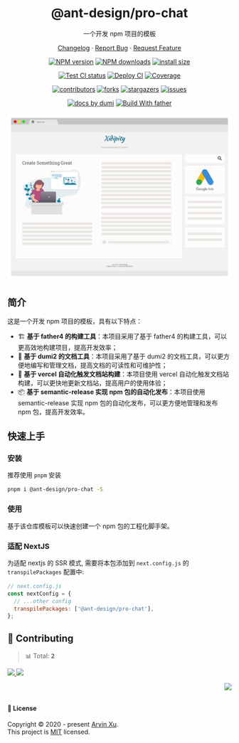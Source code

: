 <a name="readme-top"></a>

<div align="center">

[//]: # '<img width="160" src="https://avatars.githubusercontent.com/u/17870709?v=4">'

<h1>@ant-design/pro-chat</h1>

一个开发 npm 项目的模板

[Changelog](./CHANGELOG.md) · [Report Bug][issues-url] · [Request Feature][issues-url]

<!-- SHIELD GROUP -->

[![NPM version][npm-image]][npm-url] [![NPM downloads][download-image]][download-url] [![install size][npm-size]][npm-size-url]

[![Test CI status][test-ci]][test-ci-url] [![Deploy CI][release-ci]][release-ci-url] [![Coverage][coverage]][codecov-url]

[![contributors][contributors-shield]][contributors-url] [![forks][forks-shield]][forks-url] [![stargazers][stargazers-shield]][stargazers-url] [![issues][issues-shield]][issues-url]

[![ docs by dumi][dumi-url]](https://d.umijs.org/) [![Build With father][father-url]](https://github.com/umijs/father/)

![](https://github.com/othneildrew/Best-README-Template/raw/master/images/screenshot.png)

<!-- gitpod url -->

[gitpod-badge]: https://img.shields.io/badge/Gitpod-ready--to--code-blue?logo=gitpod
[gitpod-url]: https://gitpod.io/#https://github.com/ant-design/@ant-design/pro-chat

<!-- umi url -->

[dumi-url]: https://img.shields.io/badge/docs%20by-dumi-blue
[father-url]: https://img.shields.io/badge/build%20with-father-028fe4.svg

<!-- npm url -->

[npm-image]: http://img.shields.io/npm/v/@ant-design/pro-chat.svg?style=flat-square&color=deepgreen&label=latest
[npm-url]: http://npmjs.org/package/@ant-design/pro-chat
[npm-size]: https://img.shields.io/bundlephobia/minzip/@ant-design/pro-chat?color=deepgreen&label=gizpped%20size&style=flat-square
[npm-size-url]: https://packagephobia.com/result?p=@ant-design/pro-chat

<!-- coverage -->

[coverage]: https://codecov.io/gh/arvinxx/pro-chat/branch/master/graph/badge.svg
[codecov-url]: https://codecov.io/gh/arvinxx/pro-chat/branch/master

<!-- Github CI -->

[test-ci]: https://github.com/arvinxx/pro-chat/workflows/Test%20CI/badge.svg
[release-ci]: https://github.com/arvinxx/pro-chat/workflows/Release%20CI/badge.svg
[test-ci-url]: https://github.com/arvinxx/pro-chat/actions?query=workflow%3ATest%20CI
[release-ci-url]: https://github.com/arvinxx/pro-chat/actions?query=workflow%3ARelease%20CI
[download-image]: https://img.shields.io/npm/dm/@ant-design/pro-chat.svg?style=flat-square
[download-url]: https://npmjs.org/package/@ant-design/pro-chat

</div>

## 简介

这是一个开发 npm 项目的模板，具有以下特点：

- 🏗️ **基于 father4 的构建工具**：本项目采用了基于 father4 的构建工具，可以更高效地构建项目，提高开发效率；
- 📖 **基于 dumi2 的文档工具**：本项目采用了基于 dumi2 的文档工具，可以更方便地编写和管理文档，提高文档的可读性和可维护性；
- 🚀 **基于 vercel 自动化触发文档站构建**：本项目使用 vercel 自动化触发文档站构建，可以更快地更新文档站，提高用户的使用体验；
- 📦 **基于 semantic-release 实现 npm 包的自动化发布**：本项目使用 semantic-release 实现 npm 包的自动化发布，可以更方便地管理和发布 npm 包，提高开发效率。

## 快速上手

### 安装

推荐使用 `pnpm` 安装

```bash
pnpm i @ant-design/pro-chat -S
```

### 使用

基于该仓库模板可以快速创建一个 npm 包的工程化脚手架。

### 适配 NextJS

为适配 nextjs 的 SSR 模式, 需要将本包添加到 `next.config.js` 的 `transpilePackages` 配置中:

```js
// next.config.js
const nextConfig = {
  // ...other config
  transpilePackages: ['@ant-design/pro-chat'],
};
```

## 🤝 Contributing

<!-- CONTRIBUTION GROUP -->

> 📊 Total: <kbd>**2**</kbd>

<a href="https://github.com/arvinxx" title="arvinxx">
  <img src="https://avatars.githubusercontent.com/u/28616219?v=4" width="50" />
</a>
<a href="https://github.com/actions-user" title="actions-user">
  <img src="https://avatars.githubusercontent.com/u/65916846?v=4" width="50" />
</a>

<!-- CONTRIBUTION END -->

<div align="right">

[![][back-to-top]](#readme-top)

## </div>

#### 📝 License

Copyright © 2020 - present [Arvin Xu][profile-url]. <br />
This project is [MIT](./LICENSE) licensed.

<!-- LINK GROUP -->

[profile-url]: https://github.com/arvinxx

<!-- SHIELD LINK GROUP -->

[back-to-top]: https://img.shields.io/badge/-BACK_TO_TOP-151515?style=flat-square

<!-- contributors -->

[contributors-shield]: https://img.shields.io/github/contributors/arvinxx/pro-chat.svg?style=flat
[contributors-url]: https://github.com/arvinxx/pro-chat/graphs/contributors

<!-- forks -->

[forks-shield]: https://img.shields.io/github/forks/arvinxx/pro-chat.svg?style=flat
[forks-url]: https://github.com/arvinxx/pro-chat/network/members

<!-- stargazers -->

[stargazers-shield]: https://img.shields.io/github/stars/arvinxx/pro-chat.svg?style=flat
[stargazers-url]: https://github.com/arvinxx/pro-chat/stargazers

<!-- issues -->

[issues-shield]: https://img.shields.io/github/issues/arvinxx/pro-chat.svg?style=flat
[issues-url]: https://github.com/arvinxx/pro-chat/issues/new/choose
